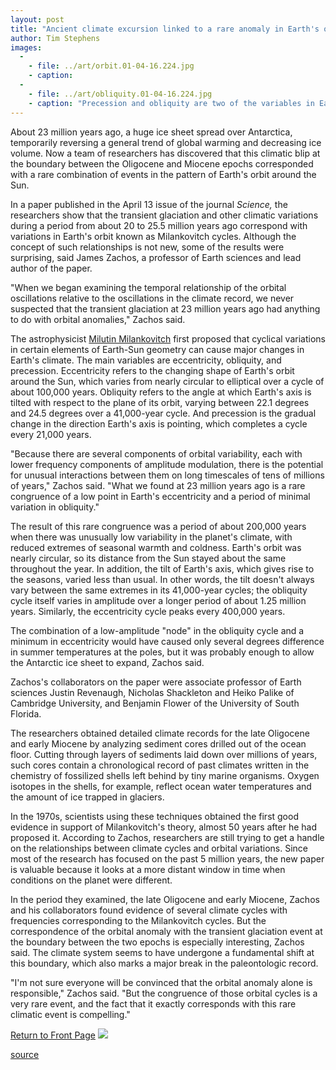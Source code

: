 ```yaml
---
layout: post
title: "Ancient climate excursion linked to a rare anomaly in Earth's orbit"
author: Tim Stephens
images:
  -
    - file: ../art/orbit.01-04-16.224.jpg
    - caption: 
  -
    - file: ../art/obliquity.01-04-16.224.jpg
    - caption: "Precession and obliquity are two of the variables in Earth's orbit that can affect climate. Images: Robert Simmon, NASA Goddard Space Flight Center"
---
```


About 23 million years ago, a huge ice sheet spread over Antarctica, temporarily reversing a general trend of global warming and decreasing ice volume. Now a team of researchers has discovered that this climatic blip at the boundary between the Oligocene and Miocene epochs corresponded with a rare combination of events in the pattern of Earth's orbit around the Sun.  
  

In a paper published in the April 13 issue of the journal _Science,_ the researchers show that the transient glaciation and other climatic variations during a period from about 20 to 25.5 million years ago correspond with variations in Earth's orbit known as Milankovitch cycles. Although the concept of such relationships is not new, some of the results were surprising, said James Zachos, a professor of Earth sciences and lead author of the paper.  
  
"When we began examining the temporal relationship of the orbital oscillations relative to the oscillations in the climate record, we never suspected that the transient glaciation at 23 million years ago had anything to do with orbital anomalies," Zachos said.  
  
The astrophysicist [Milutin Milankovitch][1] first proposed that cyclical variations in certain elements of Earth-Sun geometry can cause major changes in Earth's climate. The main variables are eccentricity, obliquity, and precession. Eccentricity refers to the changing shape of Earth's orbit around the Sun, which varies from nearly circular to elliptical over a cycle of about 100,000 years. Obliquity refers to the angle at which Earth's axis is tilted with respect to the plane of its orbit, varying between 22.1 degrees and 24.5 degrees over a 41,000-year cycle. And precession is the gradual change in the direction Earth's axis is pointing, which completes a cycle every 21,000 years.   
  
"Because there are several components of orbital variability, each with lower frequency components of amplitude modulation, there is the potential for unusual interactions between them on long timescales of tens of millions of years," Zachos said. "What we found at 23 million years ago is a rare congruence of a low point in Earth's eccentricity and a period of minimal variation in obliquity."  
  
The result of this rare congruence was a period of about 200,000 years when there was unusually low variability in the planet's climate, with reduced extremes of seasonal warmth and coldness. Earth's orbit was nearly circular, so its distance from the Sun stayed about the same throughout the year. In addition, the tilt of Earth's axis, which gives rise to the seasons, varied less than usual. In other words, the tilt doesn't always vary between the same extremes in its 41,000-year cycles; the obliquity cycle itself varies in amplitude over a longer period of about 1.25 million years. Similarly, the eccentricity cycle peaks every 400,000 years.  
  
The combination of a low-amplitude "node" in the obliquity cycle and a minimum in eccentricity would have caused only several degrees difference in summer temperatures at the poles, but it was probably enough to allow the Antarctic ice sheet to expand, Zachos said.  
  
Zachos's collaborators on the paper were associate professor of Earth sciences Justin Revenaugh, Nicholas Shackleton and Heiko Palike of Cambridge University, and Benjamin Flower of the University of South Florida.   
  
The researchers obtained detailed climate records for the late Oligocene and early Miocene by analyzing sediment cores drilled out of the ocean floor. Cutting through layers of sediments laid down over millions of years, such cores contain a chronological record of past climates written in the chemistry of fossilized shells left behind by tiny marine organisms. Oxygen isotopes in the shells, for example, reflect ocean water temperatures and the amount of ice trapped in glaciers.  
  
In the 1970s, scientists using these techniques obtained the first good evidence in support of Milankovitch's theory, almost 50 years after he had proposed it. According to Zachos, researchers are still trying to get a handle on the relationships between climate cycles and orbital variations. Since most of the research has focused on the past 5 million years, the new paper is valuable because it looks at a more distant window in time when conditions on the planet were different.  
  
In the period they examined, the late Oligocene and early Miocene, Zachos and his collaborators found evidence of several climate cycles with frequencies corresponding to the Milankovitch cycles. But the correspondence of the orbital anomaly with the transient glaciation event at the boundary between the two epochs is especially interesting, Zachos said. The climate system seems to have undergone a fundamental shift at this boundary, which also marks a major break in the paleontologic record.   
  
"I'm not sure everyone will be convinced that the orbital anomaly alone is responsible," Zachos said. "But the congruence of those orbital cycles is a very rare event, and the fact that it exactly corresponds with this rare climatic event is compelling."

  
[Return to Front Page][2] ![ ][3]

[1]: http://earthobservatory.nasa.gov/Library/Giants/Milankovitch
[2]: ../../index.html
[3]: ../../images/trans.gif

[source](http://www1.ucsc.edu/currents/00-01/04-16/orbit.html "Permalink to orbit")
